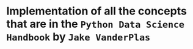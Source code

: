 # Implementation of all the concepts that are in the `Python Data Science Handbook` by `Jake VanderPlas`
